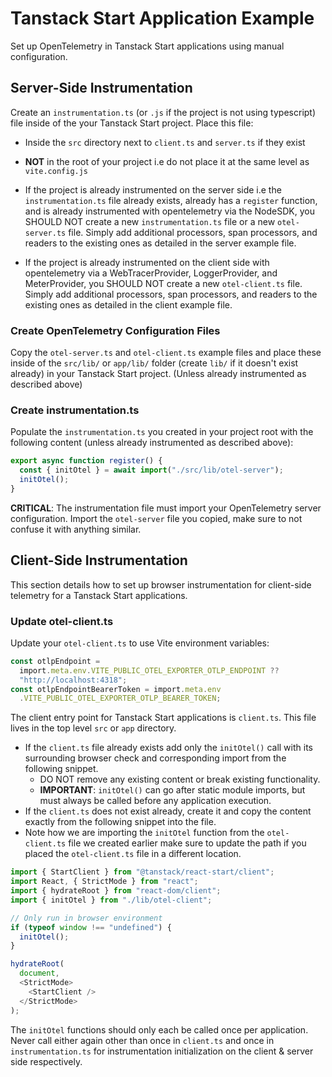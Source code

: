 # Tanstack Start Application Example

Set up OpenTelemetry in Tanstack Start applications using manual configuration.

## Server-Side Instrumentation

Create an `instrumentation.ts` (or `.js` if the project is not using typescript) file inside of the your Tanstack Start project. Place this file:

- Inside the `src` directory next to `client.ts` and `server.ts` if they exist
- **NOT** in the root of your project i.e do not place it at the same level as `vite.config.js`

- If the project is already instrumented on the server side i.e the `instrumentation.ts` file already exists, already
  has a `register` function, and is already instrumented with opentelemetry via the NodeSDK, you SHOULD NOT create
  a new `instrumentation.ts` file or a new `otel-server.ts` file. Simply add additional processors, span processors, and
  readers to the existing ones as detailed in the server example file.

- If the project is already instrumented on the client side with opentelemetry via a WebTracerProvider, LoggerProvider, and
  MeterProvider, you SHOULD NOT create a new `otel-client.ts` file. Simply add additional processors, span processors,
  and readers to the existing ones as detailed in the client example file.

### Create OpenTelemetry Configuration Files

Copy the `otel-server.ts` and `otel-client.ts` example files and place these inside of the `src/lib/` or `app/lib/`
folder (create `lib/` if it doesn't exist already) in your Tanstack Start project. (Unless already instrumented as described above)

### Create instrumentation.ts

Populate the `instrumentation.ts` you created in your project root with the following content (unless already instrumented as described above):

```typescript
export async function register() {
  const { initOtel } = await import("./src/lib/otel-server");
  initOtel();
}
```

**CRITICAL**: The instrumentation file must import your OpenTelemetry server configuration. Import the `otel-server` file you copied, make sure to not confuse it with anything similar.

## Client-Side Instrumentation

This section details how to set up browser instrumentation for client-side telemetry for a Tanstack Start applications.

### Update otel-client.ts

Update your `otel-client.ts` to use Vite environment variables:

```typescript
const otlpEndpoint =
  import.meta.env.VITE_PUBLIC_OTEL_EXPORTER_OTLP_ENDPOINT ??
  "http://localhost:4318";
const otlpEndpointBearerToken = import.meta.env
  .VITE_PUBLIC_OTEL_EXPORTER_OTLP_BEARER_TOKEN;
```

The client entry point for Tanstack Start applications is `client.ts`. This file lives in the top level `src` or `app` directory.

- If the `client.ts` file already exists add only the `initOtel()` call with its surrounding browser check and corresponding import from the following snippet.
  - DO NOT remove any existing content or break existing functionality.
  - **IMPORTANT**: `initOtel()` can go after static module imports, but must always be called before any application execution.
- If the `client.ts` does not exist already, create it and copy the content exactly from the following snippet into the file.
- Note how we are importing the `initOtel` function from the `otel-client.ts` file we created earlier make sure to update
  the path if you placed the `otel-client.ts` file in a different location.

```ts
import { StartClient } from "@tanstack/react-start/client";
import React, { StrictMode } from "react";
import { hydrateRoot } from "react-dom/client";
import { initOtel } from "./lib/otel-client";

// Only run in browser environment
if (typeof window !== "undefined") {
  initOtel();
}

hydrateRoot(
  document,
  <StrictMode>
    <StartClient />
  </StrictMode>
);
```

The `initOtel` functions should only each be called once per application. Never call either again other than once in
`client.ts` and once in `instrumentation.ts` for instrumentation initialization on the client & server side respectively.
